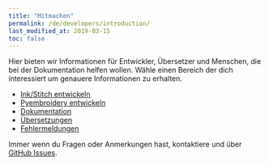 ```yaml
---
title: "Mitmachen"
permalink: /de/developers/introduction/
last_modified_at: 2019-03-15
toc: false
---
```

Hier bieten wir Informationen für Entwickler, Übersetzer und Menschen, die bei der Dokumentation helfen wollen.
Wähle einen Bereich der dich interessiert um genauere Informationen zu erhalten.

* [Ink/Stitch entwickeln](/de/developers/inkstitch/)
* [Pyembroidery entwickeln](/de/developers/pyembroidery/)
* [Dokumentation](/de/developers/documentation/)
* [Übersetzungen](/de/developers/localize/)
* [Fehlermeldungen](/de/developers/report-bugs/)

Immer wenn du Fragen oder Anmerkungen hast, kontaktiere und über [GitHub Issues](https://github.com/inkstitch/inkstitch/issues).
